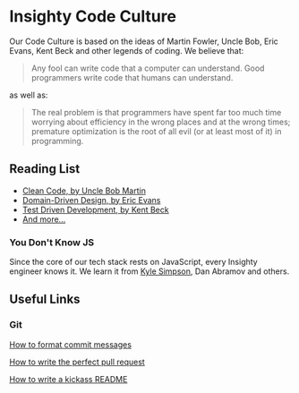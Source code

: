 # Insighty Code Culture
Our Code Culture is based on the ideas of Martin Fowler, Uncle Bob, Eric Evans, Kent Beck and other legends of coding. We believe that:
>Any fool can write code that a computer can understand. Good programmers write code that humans can understand.

as well as:
>The real problem is that programmers have spent far too much time worrying about efficiency in the wrong places and at the wrong times; premature optimization is the root of all evil (or at least most of it) in programming.

## Reading List

* [Clean Code, by Uncle Bob Martin](https://www.goodreads.com/book/show/3735293-clean-code)
* [Domain-Driven Design, by Eric Evans](https://www.goodreads.com/book/show/179133.Domain_Driven_Design)
* [Test Driven Development, by Kent Beck](https://www.goodreads.com/book/show/387190.Test_Driven_Development)
* [And more...](https://www.goodreads.com/review/list/25699884-alex?shelf=insighty-engineering)

### You Don't Know JS
Since the core of our tech stack rests on JavaScript, every Insighty engineer knows it. We learn it from [Kyle Simpson](https://github.com/getify/You-Dont-Know-JS), Dan Abramov and others.

## Useful Links

### Git

[How to format commit messages](https://chris.beams.io/posts/git-commit/)

[How to write the perfect pull request](https://blog.github.com/2015-01-21-how-to-write-the-perfect-pull-request/)

[How to write a kickass README](https://medium.com/@meakaakka/a-beginners-guide-to-writing-a-kickass-readme-7ac01da88ab3)
